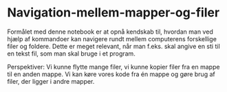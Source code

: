 # Navigation-mellem-mapper-og-filer
Formålet med denne notebook er at opnå kendskab til, hvordan man ved hjælp af kommandoer kan navigere rundt mellem computerens forskellige filer og foldere. Dette er meget relevant, når man f.eks. skal angive en sti til en tekst fil, som man skal bruge i et program.

Perspektiver: Vi kunne flytte mange filer, vi kunne kopier filer fra en mappe til en anden mappe. Vi kan køre vores kode fra én mappe og gøre brug af filer, der ligger i andre mapper.
